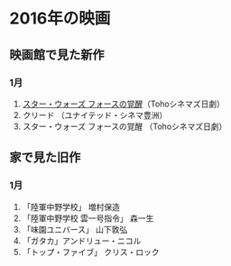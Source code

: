 # 2016年の映画

## 映画館で見た新作

### 1月

1. [スター・ウォーズ フォースの覚醒](http://dump.isbsh.asia/post/137815160683)（Tohoシネマズ日劇）
2. クリード （ユナイテッド・シネマ豊洲）
3. スター・ウォーズ フォースの覚醒 （Tohoシネマズ日劇）



## 家で見た旧作

### 1月

1. 「陸軍中野学校」  増村保造
2. 「陸軍中野学校 雲一号指令」 森一生
3. 「味園ユニバース」 山下敦弘
4. 「ガタカ」アンドリュー・ニコル
5. 「トップ・ファイブ」 クリス・ロック
